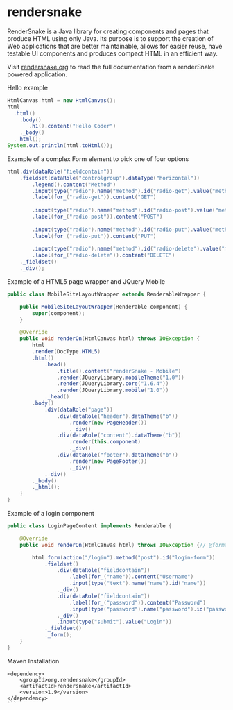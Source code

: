 rendersnake
===========

RenderSnake is a Java library for creating components and pages that produce HTML using only Java. Its purpose is to support the creation of Web applications that are better maintainable, allows for easier reuse, have testable UI components and produces compact HTML in an efficient way.

Visit [rendersnake.org](http://rendersnake.org) to read the full documentation from a renderSnake powered application.

Hello example
```java
HtmlCanvas html = new HtmlCanvas();
html
  .html()
    .body()
       .h1().content("Hello Coder")
    ._body()
  ._html();
System.out.println(html.toHtml());
```


Example of a complex Form element to pick one of four options
```java
html.div(dataRole("fieldcontain"))
    .fieldset(dataRole("controlgroup").dataType("horizontal"))
        .legend().content("Method")
        .input(type("radio").name("method").id("radio-get").value("method-get").checked("checked").onChange("clickedMethod(this.value);"))
        .label(for_("radio-get")).content("GET")
        
        .input(type("radio").name("method").id("radio-post").value("method-post").onChange("clickedMethod(this.value);"))
        .label(for_("radio-post")).content("POST")
        
        .input(type("radio").name("method").id("radio-put").value("method-put").onChange("clickedMethod(this.value);"))
        .label(for_("radio-put")).content("PUT")
        
        .input(type("radio").name("method").id("radio-delete").value("method-delete").onChange("clickedMethod(this.value);"))
        .label(for_("radio-delete")).content("DELETE")
    ._fieldset()
    ._div();
```


Example of a HTML5 page wrapper and JQuery Mobile
```java
public class MobileSiteLayoutWrapper extends RenderableWrapper {

    public MobileSiteLayoutWrapper(Renderable component) {
        super(component);
    }

    @Override
    public void renderOn(HtmlCanvas html) throws IOException {
        html
        .render(DocType.HTML5)
        .html()
            .head()
                .title().content("renderSnake - Mobile")
                .render(JQueryLibrary.mobileTheme("1.0"))
                .render(JQueryLibrary.core("1.6.4"))
                .render(JQueryLibrary.mobile("1.0"))
            ._head()
        .body()
            .div(dataRole("page"))
                .div(dataRole("header").dataTheme("b"))
                    .render(new PageHeader())
                    ._div()
                .div(dataRole("content").dataTheme("b"))
                    .render(this.component)
                    ._div()
                .div(dataRole("footer").dataTheme("b"))
                    .render(new PageFooter())
                    ._div()
            ._div()
        ._body()
        ._html();
    }
}
```

Example of a login component
```java
public class LoginPageContent implements Renderable {

    @Override
    public void renderOn(HtmlCanvas html) throws IOException {// @formatter:off

        html.form(action("/login").method("post").id("login-form"))
            .fieldset()
                .div(dataRole("fieldcontain"))
                    .label(for_("name")).content("Username")                    
                    .input(type("text").name("name").id("name"))                    
                ._div()
                .div(dataRole("fieldcontain"))
                    .label(for_("password")).content("Password")
                    .input(type("password").name("password").id("password"))                    
                ._div()
                .input(type("submit").value("Login"))
            ._fieldset()
            ._form();                                               
    }        
}
```
Maven Installation
````
<dependency>
    <groupId>org.rendersnake</groupId>
    <artifactId>rendersnake</artifactId>
    <version>1.9</version>
</dependency>
```
